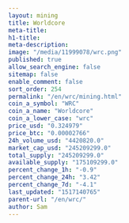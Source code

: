 ```yaml
---
layout: mining
title: Worldcore
meta-title: 
h1-title: 
meta-description: 
image: "/media/11999078/wrc.png"
published: true
allow_search_engine: false
sitemap: false
enable_comment: false
sort_order: 254
permalink: "/en/wrc/mining.html"
coin_a_symbol: "WRC"
coin_a_name: "Worldcore"
coin_a_lower_case: "wrc"
price_usd: "0.324979"
price_btc: "0.00002766"
24h_volume_usd: "4420820.0"
market_cap_usd: "245209299.0"
total_supply: "245209299.0"
available_supply: "175109299.0"
percent_change_1h: "-0.9"
percent_change_24h: "3.42"
percent_change_7d: "-4.1"
last_updated: "1517140765"
parent-url: "/en/wrc/"
author: Sam
---
```


